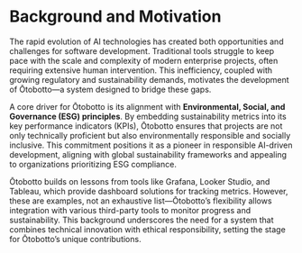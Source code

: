 # Background and Motivation

The rapid evolution of AI technologies has created both opportunities and challenges for software development. Traditional tools struggle to keep pace with the scale and complexity of modern enterprise projects, often requiring extensive human intervention. This inefficiency, coupled with growing regulatory and sustainability demands, motivates the development of Ōtobotto—a system designed to bridge these gaps.

A core driver for Ōtobotto is its alignment with **Environmental, Social, and Governance (ESG) principles**. By embedding sustainability metrics into its key performance indicators (KPIs), Ōtobotto ensures that projects are not only technically proficient but also environmentally responsible and socially inclusive. This commitment positions it as a pioneer in responsible AI-driven development, aligning with global sustainability frameworks and appealing to organizations prioritizing ESG compliance.

Ōtobotto builds on lessons from tools like Grafana, Looker Studio, and Tableau, which provide dashboard solutions for tracking metrics. However, these are examples, not an exhaustive list—Ōtobotto’s flexibility allows integration with various third-party tools to monitor progress and sustainability. This background underscores the need for a system that combines technical innovation with ethical responsibility, setting the stage for Ōtobotto’s unique contributions.